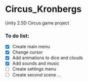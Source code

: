# Circus_Kronbergs
Unity 2.5D Circus game project
### To do list:
- [x] Create main menu
- [x] Change cursor
- [x] Add animations to dice and clouds
- [x] Add sounds and music
- [ ] Create settings menu
- [ ] Create second scene
...